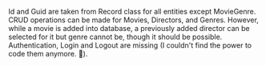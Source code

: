 Id and Guid are taken from Record class for all entities except MovieGenre. CRUD operations can be made for Movies, Directors, and Genres. However, while a movie is added into database, a previously added director can be selected for it but genre cannot be, though it should be possible. Authentication, Login and Logout are missing (I couldn't find the power to code them anymore. 🥲).
